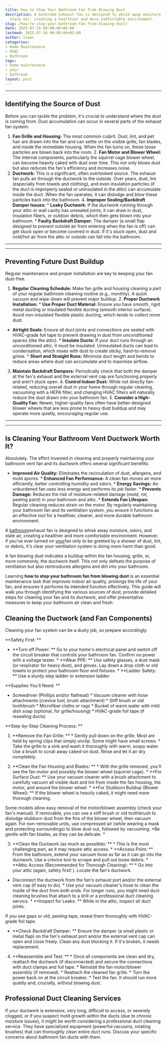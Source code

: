 ```yaml
---
title: How to Stop Your Bathroom Fan from Blowing Dust
description: A bathroom exhaust fan is designed to whisk away moisture, odors, and
  stale air, creating a healthier and more comfortable environment.
slug: /how-to-stop-your-bathroom-fan-from-blowing-dust/
date: 2025-07-10 00:00:00+00:00
lastmod: 2025-07-10 00:00:00+03:00
author: Isaac
categories:
- Home Maintenance
- HVAC
- Bathroom
tags:
- home-maintenance
- your
- bathroom
layout: post
---
```

---

## Identifying the Source of Dust
Before you can tackle the problem, it's crucial to understand where the dust is coming from. Dust accumulation can occur in several parts of the exhaust fan system:
1. **Fan Grille and Housing:** The most common culprit. Dust, lint, and pet hair are drawn into the fan and can settle on the visible grille, fan blades, and inside the immediate housing. When the fan turns on, these loose particles are blown back into the room. 2. **Fan Motor and Blower Wheel:** The internal components, particularly the squirrel cage blower wheel, can become heavily caked with dust over time. This not only blows dust but also reduces the fan's efficiency and increases noise.
3. **Ductwork:** This is a significant, often overlooked source. The exhaust fan pulls air through the ductwork to the outside. Over years, dust, lint (especially from towels and clothing), and even insulation particles (if the duct is improperly sealed or uninsulated in the attic) can accumulate inside the duct. When the fan operates, it can dislodge and blow these particles back into the bathroom. 4.
**Improper Sealing/Backdraft Damper Issues:** * **Leaky Ductwork:** If the ductwork running through your attic or wall cavity has unsealed joints, it can draw in dust, insulation fibers, or outdoor debris, which then gets blown into your bathroom. * **Faulty Backdraft Damper:** The damper (a small flap designed to prevent outside air from entering when the fan is off) can get stuck open or become covered in dust.
If it's stuck open, dust and cold/hot air from the attic or outside can fall into the bathroom.
---
---

## Preventing Future Dust Buildup
Regular maintenance and proper installation are key to keeping your fan dust-free.
1. **Regular Cleaning Schedule:** Make fan grille and housing cleaning a part of your regular bathroom cleaning routine (e.g., monthly). A quick vacuum and wipe-down will prevent major buildup. 2. **Proper Ductwork Installation:** * **Use Proper Duct Material:** Ensure you have smooth, rigid metal ducting or insulated flexible ducting (smooth interior surface). Avoid non-insulated flexible plastic ducting, which tends to collect more dust.

* **Airtight Seals:** Ensure all duct joints and connections are sealed with HVAC-grade foil tape to prevent drawing in dust from unconditioned spaces (like the attic). * **Insulate Ducts:** If your duct runs through an unconditioned attic, it *must* be insulated. Uninsulated ducts can lead to condensation, which mixes with dust to create sticky, hard-to-remove grime. * **Short and Straight Runs:** Minimize duct length and bends to reduce areas where dust can accumulate and to maximize airflow.
3. **Maintain Backdraft Dampers:** Periodically check that both the damper at the fan's exhaust and the external vent cap are functioning properly and aren't stuck open. 4. **Control Indoor Dust:** While not directly fan-related, reducing overall dust in your home through regular cleaning, vacuuming with a HEPA filter, and changing HVAC filters will naturally reduce the dust drawn into your bathroom fan. 5.
**Consider a High-Quality Fan:** Newer, higher-quality fans often have better-designed blower wheels that are less prone to heavy dust buildup and may operate more quietly, encouraging regular use.
---
---

## Is Cleaning Your Bathroom Vent Ductwork Worth It?
Absolutely. The effort invested in cleaning and properly maintaining your bathroom vent fan and its ductwork offers several significant benefits:

* **Improved Air Quality:** Eliminates the recirculation of dust, allergens, and mold spores. * **Enhanced Fan Performance:** A clean fan moves air more efficiently, better controlling humidity and odors. * **Energy Savings:** An unburdened fan uses less energy and performs its job faster. * **Prevents Damage:** Reduces the risk of moisture-related damage (mold, rot, peeling paint) in your bathroom and attic. * **Extends Fan Lifespan:** Regular cleaning reduces strain on the motor.
By regularly maintaining your bathroom fan and its ventilation system, you ensure it functions as an effective tool for a healthier, cleaner, and more durable bathroom environment.

A [bathroom](https://pestpolicy.com/how-to-maintain-a-bathroom-vent-fan/)exhaust fan is designed to whisk away moisture, odors, and stale air, creating a healthier and more comfortable environment. However, if you've ever turned on [your](https://pestpolicy.com/growing-chrysanthemums-in-your-garden/)fan only to be greeted by a shower of dust, lint, or debris, it's clear your ventilation system is doing more harm than good.

A fan blowing dust indicates a buildup within the fan housing, grille, or, more commonly, the ductwork itself. This not only defeats the purpose of ventilation but also reintroduces allergens and dirt into your bathroom.

Learning **how to stop your bathroom fan from blowing dust** is an essential maintenance task that improves indoor air quality, prolongs the life of your fan, and ensures it performs its intended function effectively. This guide will walk you through identifying the various sources of dust, provide detailed steps for cleaning your fan and its ductwork, and offer preventative measures to keep your bathroom air clean and fresh.

##  Cleaning the Ductwork (and Fan Components)

Cleaning your fan system can be a dusty job, so prepare accordingly.

**Safety First: **

* **Turn off Power: ** Go to your home's electrical panel and switch off the circuit breaker that controls your bathroom fan. Confirm no power with a voltage tester. * **Wear PPE: ** Use safety glasses, a dust mask (or respirator for heavy dust), and gloves. Lay down a drop cloth or old towels to protect your bathroom floor and fixtures. * **Ladder Safety: ** Use a sturdy step ladder or extension ladder.

**Supplies You'll Need: **

* Screwdriver (Phillips and/or flathead) * Vacuum cleaner with hose attachments (crevice tool, brush attachment) * Stiff brush or old toothbrush * Microfiber cloths or rags * Bucket of warm water with mild dish soap (optional, for grille/housing) * HVAC-grade foil tape (if resealing ducts)

**Step-by-Step Cleaning Process: **

1. **Remove the Fan Grille: ** * Gently pull down on the grille. Most are held by spring clips that simply unclip. Some might have small screws. * Take the grille to a sink and wash it thoroughly with warm, soapy water. Use a brush to scrub away caked-on dust. Rinse and let it air dry completely.

2. **Clean the Fan Housing and Blades: ** * With the grille removed, you'll see the fan motor and possibly the blower wheel (squirrel cage). * **For Surface Dust: ** Use your vacuum cleaner with a brush attachment to carefully vacuum all visible dust and lint from inside the fan housing, the motor, and around the blower wheel. * **For Stubborn Buildup (Blower Wheel): ** If the blower wheel is heavily caked, it might need more thorough cleaning.

Some models allow easy removal of the motor/blower assembly (check your fan's manual). If removable, you can use a stiff brush or old toothbrush to dislodge stubborn dust from the fins of the blower wheel, then vacuum again. For non-removable units, use compressed air (while wearing a mask and protecting surroundings) to blow dust out, followed by vacuuming. *Be gentle with fan blades, as they can be delicate. *

3. **Clean the Ductwork (as much as possible): ** * This is the most challenging part, as it may require attic access. * **Access Point: ** From the bathroom, extend your vacuum hose as far as it can go into the ductwork. Use a crevice tool to scrape and pull out loose debris. * **Attic Access (Recommended for Thorough Cleaning): ** * Go into your attic (again, safety first! ). Locate the fan's ductwork.

* Disconnect the ductwork from the fan's exhaust port and/or the external vent cap (if easy to do). * Use your vacuum cleaner's hose to clean the inside of the duct from both ends. For longer runs, you might need duct cleaning brushes that attach to a drill or a professional duct cleaning service. * **Inspect for Leaks: ** While in the attic, inspect all duct joints.

If you see gaps or old, peeling tape, reseal them thoroughly with HVAC-grade foil tape.

* **Check Backdraft Damper: ** Ensure the damper (a small plastic or metal flap) on the fan's exhaust port and/or the external vent cap can open and close freely. Clean any dust blocking it. If it's broken, it needs replacement.

4. **Reassemble and Test: ** * Once all components are clean and dry, reattach the ductwork (if disconnected) and secure the connections with duct clamps and foil tape. * Reinstall the fan motor/blower assembly (if removed). * Reattach the cleaned fan grille. * Turn the power back on at the circuit breaker. * Test the fan. It should run more quietly and, crucially, without blowing dust.

##  Professional Duct Cleaning Services

If your ductwork is extensive, very long, difficult to access, or severely clogged, or if you suspect mold growth within the ducts (due to chronic moisture issues), it might be worth considering a professional duct cleaning service. They have specialized equipment (powerful vacuums, rotating brushes) that can thoroughly clean entire duct runs. Discuss your specific concerns about bathroom fan ducts with them.